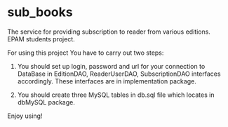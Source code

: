 # sub_books
The service for providing subscription to reader from various editions. EPAM students project.

For using this project You have to carry out two steps:

1. You should set up login, password and url for your connection to DataBase
in EditionDAO, ReaderUserDAO, SubscriptionDAO interfaces accordingly. These interfaces are in implementation package.

2. You should create three MySQL tables in db.sql file which locates in dbMySQL package.

Enjoy using!
